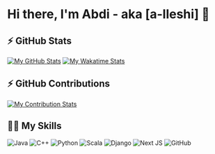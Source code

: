 # Hi there, I'm Abdi - aka [a-lleshi] 👋 

## :zap: GitHub Stats

  [![My GitHub Stats](https://github-readme-stats.vercel.app/api?username=a-lleshi&show_icons=true&count_private=true&theme=algolia)]()
  [![My Wakatime Stats](https://github-readme-stats.vercel.app/api/wakatime/?&alleshi&layout=compact&&theme=algolia&link=https://www.github.com/alleshi/)]()

## :zap: GitHub Contributions

  [![My Contribution Stats](https://github-contribution-stats.vercel.app/api/?username=a-lleshi)]()

## 👨‍💻 My Skills 

![Java](https://img.shields.io/badge/java-%23ED8B00.svg?style=for-the-badge&logo=java&logoColor=white)
![C++](https://img.shields.io/badge/c++-%2300599C.svg?style=for-the-badge&logo=c%2B%2B&logoColor=white)
![Python](https://img.shields.io/badge/python-3670A0?style=for-the-badge&logo=python&logoColor=ffdd54)
![Scala](https://img.shields.io/badge/scala-%23DC322F.svg?style=for-the-badge&logo=scala&logoColor=white)
![Django](https://img.shields.io/badge/django-%23092E20.svg?style=for-the-badge&logo=django&logoColor=white)
![Next JS](https://img.shields.io/badge/Next-black?style=for-the-badge&logo=next.js&logoColor=white)
![GitHub](https://img.shields.io/badge/github-%23121011.svg?style=for-the-badge&logo=github&logoColor=white)
